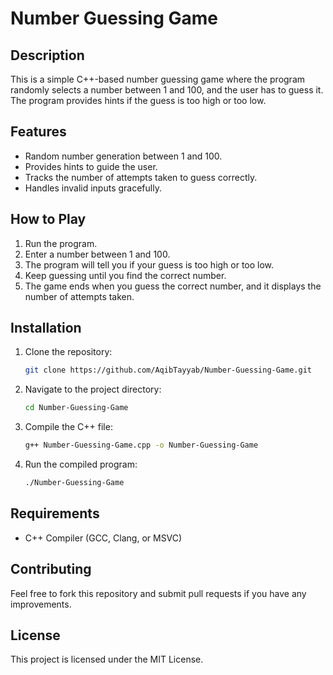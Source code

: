 # Number Guessing Game

## Description
This is a simple C++-based number guessing game where the program randomly selects a number between 1 and 100, and the user has to guess it. The program provides hints if the guess is too high or too low.

## Features
- Random number generation between 1 and 100.
- Provides hints to guide the user.
- Tracks the number of attempts taken to guess correctly.
- Handles invalid inputs gracefully.

## How to Play
1. Run the program.
2. Enter a number between 1 and 100.
3. The program will tell you if your guess is too high or too low.
4. Keep guessing until you find the correct number.
5. The game ends when you guess the correct number, and it displays the number of attempts taken.

## Installation
1. Clone the repository:
   ```bash
   git clone https://github.com/AqibTayyab/Number-Guessing-Game.git
   ```
2. Navigate to the project directory:
   ```bash
   cd Number-Guessing-Game
   ```
3. Compile the C++ file:
   ```bash
   g++ Number-Guessing-Game.cpp -o Number-Guessing-Game
   ```
4. Run the compiled program:
   ```bash
   ./Number-Guessing-Game
   ```

## Requirements
- C++ Compiler (GCC, Clang, or MSVC)

## Contributing
Feel free to fork this repository and submit pull requests if you have any improvements.

## License
This project is licensed under the MIT License.
